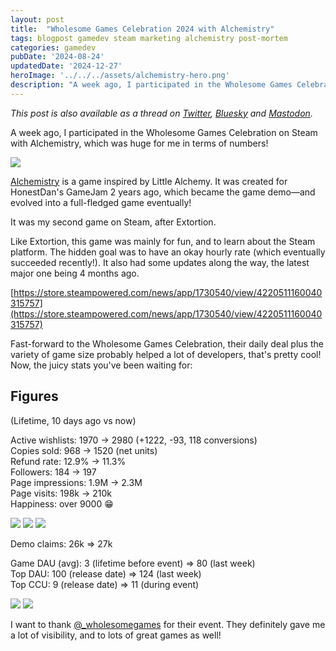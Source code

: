 ```yaml
---
layout: post
title:  "Wholesome Games Celebration 2024 with Alchemistry"
tags: blogpost gamedev steam marketing alchemistry post-mortem
categories: gamedev
pubDate: '2024-08-24'
updatedDate: '2024-12-27'
heroImage: '../../../assets/alchemistry-hero.png'
description: "A week ago, I participated in the Wholesome Games Celebration on Steam with Alchemistry, which was huge for me in terms of numbers!"
---
```


*This post is also available as a thread on [Twitter](https://twitter.com/Elanis42/status/1827293891571179770), [Bluesky](https://bsky.app/profile/elanis.eu/post/3l2hi3vjp5z2i) and [Mastodon](https://mastodon.gamedev.place/@Elanis/113016548184573753).*

A week ago, I participated in the Wholesome Games Celebration on Steam with Alchemistry, which was huge for me in terms of numbers!

![](/assets/img/2024-08-24_wholesome-games-celebration-2024_grafana.png)

[Alchemistry](https://store.steampowered.com/app/1730540/Alchemistry/) is a game inspired by Little Alchemy. It was created for HonestDan's GameJam 2 years ago, which became the game demo—and evolved into a full-fledged game eventually!

It was my second game on Steam, after Extortion.

Like Extortion, this game was mainly for fun, and to learn about the Steam platform. The hidden goal was to have an okay hourly rate (which eventually succeeded recently!). It also had some updates along the way, the latest major one being 4 months ago.

[https://store.steampowered.com/news/app/1730540/view/4220511160040315757](https://store.steampowered.com/news/app/1730540/view/4220511160040315757)

Fast-forward to the Wholesome Games Celebration, their daily deal plus the variety of game size probably helped a lot of developers, that's pretty cool!
Now, the juicy stats you've been waiting for:

## Figures

(Lifetime, 10 days ago vs now)

Active wishlists: 1970 → 2980 (+1222, -93, 118 conversions)  
Copies sold: 968 → 1520 (net units)  
Refund rate: 12.9% → 11.3%  
Followers: 184 → 197  
Page impressions: 1.9M → 2.3M  
Page visits: 198k → 210k  
Happiness: over 9000 😁  

![](/assets/img/2024-08-24_wholesome-games-celebration-2024_Copies.png)
![](/assets/img/2024-08-24_wholesome-games-celebration-2024_wishlists.png)
![](/assets/img/2024-08-24_wholesome-games-celebration-2024_visits_impressions.png)

Demo claims: 26k => 27k  
  
Game DAU (avg): 3 (lifetime before event) => 80 (last week)  
Top DAU: 100 (release date) => 124 (last week)  
Top CCU: 9 (release date) => 11 (during event)  

![](/assets/img/2024-08-24_wholesome-games-celebration-2024_DAU.png)
![](/assets/img/2024-08-24_wholesome-games-celebration-2024_CCU.png)

I want to thank [@_wholesomegames](https://wholesomegames.com/) for their event. They definitely gave me a lot of visibility, and to lots of great games as well!